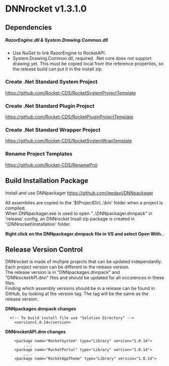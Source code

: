 # DNNrocket v1.3.1.0

## Dependencies

##### RazorEngine.dll & System.Drawing.Common.dll
- Use NuGet to link RazorEngine to RocketAPI.  
- System.Drawing.Common.dll, required. .Net core does not support drawing yet.  This must be copied local from the reference properties, so the release build can put it in the install zip.


### Create .Net Standard System Project
https://github.com/Rocket-CDS/RocketSystemProjectTemplate
### Create .Net Standard Plugin Project
https://github.com/Rocket-CDS/RocketPluginProjectTemplate
### Create .Net Standard Wrapper Project
https://github.com/Rocket-CDS/RocketSystemWrapTemplate
### Rename Project Templates
https://github.com/Rocket-CDS/RenameProj

## Build Installation Package

Install and use DNNpackager https://github.com/leedavi/DNNpackager

All assemblies are copied to the '$(ProjectDir)..\bin\' folder when a project is compiled.  
When DNNpackager.exe is used to open "..\DNNpackager.dnnpack" in 'release' config, an DNNrocket Insall zip package is created in '\\DNNrocket\\Installation' folder.  

**Right click on the DNNpackager.dnnpack file in VS and select Open With..**

## Release Version Control
DNNrocket is made of multiple projects that can be updated independantly.  
Each project version can be different to the release version.  
The release version is in "DNNpackages.dnnpack" and "DNNrocketAPI.dnn" files and should be updated for all occurences in these files.  
Finding which assembly versions should be in a release can be found in GitHub, by looking at the version tag.  The tag will be the same as the release version.  

**DNNpackages.dnnpack changes**
```
  <!-- To build install file use "Solution Directory" -->
	<version>1.0.14</version>
```
**DNNrocketAPI.dnn changes**
```
	<package name="RocketSystem" type="Library" version="1.0.14">
		....
	<package name="RocketPortal" type="Library" version="1.0.14">
		....
	<package name="RocketAppTheme" type="Library" version="1.0.14">
```

